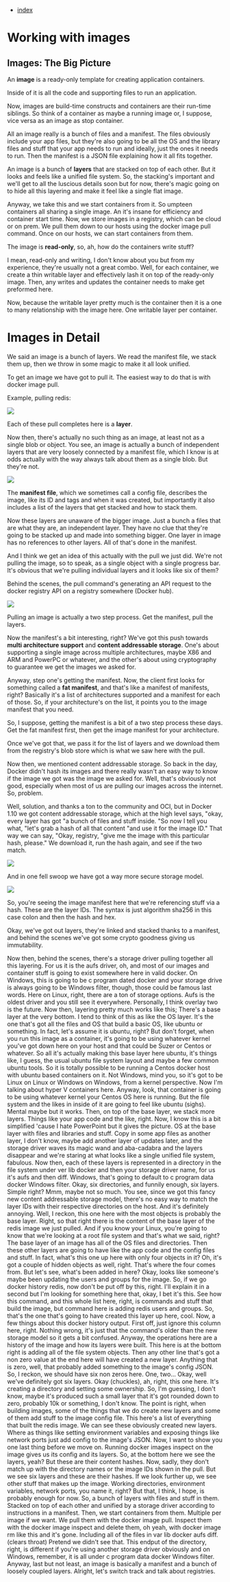 - [index](https://github.com/KiraDiShira/Docker/blob/master/README.md#docker)

# Working with images

## Images: The Big Picture

An **image** is a ready-only template for creating application containers. 

Inside of it is all the code and supporting files to run an application.

Now, images are build-time constructs and containers are their run-time siblings. So think of a container as maybe a running image or, I suppose, vice versa as an image as stop container. 

All an image really is a bunch of files and a manifest. The files obviously include your app files, but they're also going to be all the OS and the library files and stuff that your app needs to run and ideally, just the ones it needs to run. Then the manifest is a JSON file explaining how it all fits together. 

An image is a bunch of **layers** that are stacked on top of each other. But it looks and feels like a unified file system. So, the stacking's important and we'll get to all the luscious details soon but for now, there's magic going on to hide all this layering and make it feel like a single flat image. 

Anyway, we take this and we start containers from it. So umpteen containers all sharing a single image. An it's insane for efficiency and container start time. Now, we store images in a registry, which can be cloud or on prem. We pull them down to our hosts using the docker image pull command. Once on our hosts, we can start containers from them.

The image is **read-only**, so, ah, how do the containers write stuff?

I mean, read-only and writing, I don't know about you but from my experience, they're usually not a great combo. Well, for each container, we create a thin writable layer and effectively lash it on top of the ready-only image. Then, any writes and updates the container needs to make get preformed here.

Now, because the writable layer pretty much is the container then it is a one to many relationship with the image here. One writable layer per container.

# Images in Detail

We said an image is a bunch of layers. We read the manifest file, we stack them up, then we throw in some magic to make it all look unified. 

To get an image we have got to pull it. The easiest way to do that is with docker image pull. 

Example, pulling redis:

<img src="https://github.com/KiraDiShira/Docker/blob/master/WorkingWithImages/Images/wwi1.PNG" />

Each of these pull completes here is a **layer**.

Now then, there's actually no such thing as an image, at least not as a single blob or object. You see, an image is actually a bunch of independent layers that are very loosely connected by a manifest file, which I know is at odds actually with the way always talk about them as a single blob. But they're not. 

<img src="https://github.com/KiraDiShira/Docker/blob/master/WorkingWithImages/Images/wwi2.PNG" />

The **manifest file**, which we sometimes call a config file, describes the image, like its ID and tags and when it was created, but importantly it also includes a list of the layers that get stacked and how to stack them.

Now these layers are unaware of the bigger image. Just a bunch a files that are what they are, an independent layer. They have no clue that they're going to be stacked up and made into something bigger. One layer in image has no references to other layers. All of that's done in the manifest.

And I think we get an idea of this actually with the pull we just did. We're not pulling the image, so to speak, as a single object with a single progress bar. It's obvious that we're pulling individual layers and it looks like six of them?

Behind the scenes, the pull command's generating an API request to the docker registry API on a registry somewhere (Docker hub). 

<img src="https://github.com/KiraDiShira/Docker/blob/master/WorkingWithImages/Images/wwi3.PNG" />

Pulling an image is actually a two step process. Get the manifest, pull the layers.

Now the manifest's a bit interesting, right? We've got this push towards **multi architecture support** and **content addressable storage**. One's about supporting a single image across multiple architectures, maybe X86 and ARM and PowerPC or whatever, and the other's about using cryptography to guarantee we get the images we asked for.

Anyway, step one's getting the manifest. Now, the client first looks for something called a **fat manifest**, and that's like a manifest of manifests, right? Basically it's a list of architectures supported and a manifest for each of those. So, if your architecture's on the list, it points you to the image manifest that you need.

So, I suppose, getting the manifest is a bit of a two step process these days. Get the fat manifest first, then get the image manifest for your architecture. 

Once we've got that, we pass it for the list of layers and we download them from the registry's blob store which is what we saw here with the pull. 

Now then, we mentioned content addressable storage. So back in the day, Docker didn't hash its images and there really wasn't an easy way to know if the image we got was the image we asked for. Well, that's obviously not good, especially when most of us are pulling our images across the internet. So, problem.

Well, solution, and thanks a ton to the community and OCI, but in Docker 1.10 we got content addressable storage, which at the high level says, "okay, every layer has got "a bunch of files and stuff inside. "So now I tell you what, "let's grab a hash of all that content "and use it for the image ID." That way we can say, "Okay, registry, "give me the image with this particular hash, please." We download it, run the hash again, and see if the two match.

<img src="https://github.com/KiraDiShira/Docker/blob/master/WorkingWithImages/Images/wwi4.PNG" />

And in one fell swoop we have got a way more secure storage model.

<img src="https://github.com/KiraDiShira/Docker/blob/master/WorkingWithImages/Images/wwi5.PNG" />

So, you're seeing the image manifest here that we're referencing stuff via a hash. These are the layer IDs. The syntax is just algorithm sha256 in this case colon and then the hash and hex.

Okay, we've got out layers, they're linked and stacked thanks to a manifest, and behind the scenes we've got some crypto goodness giving us immutability.

Now then, behind the scenes, there's a storage driver pulling together all this layering. For us it is the aufs driver, oh, and most of our images and container stuff is going to exist somewhere here in valid docker. On Windows, this is going to be c program dated docker and your storage drive is always going to be Windows filter, though, those could be famous last words. Here on Linux, right, there are a ton of storage options. Aufs is the oldest driver and you still see it everywhere. Personally, I think overlay two is the future. Now then, layering pretty much works like this; There's a base layer at the very bottom. I tend to think of this as like the OS layer. It's the one that's got all the files and OS that build a basic OS, like ubuntu or something. In fact, let's assume it is ubuntu, right? But don't forget, when you run this image as a container, it's going to be using whatever kernel you've got down here on your host and that could be Suzer or Centos or whatever. So all it's actually making this base layer here ubuntu, it's things like, I guess, the usual ubuntu file system layout and maybe a few common ubuntu tools. So it is totally possible to be running a Centos docker host with ubuntu based containers on it. Not Windows, mind you, so it's got to be Linux on Linux or Windows on Windows, from a kernel perspective. Now I'm talking about hyper V containers here. Anyway, look, that container is going to be using whatever kernel your Centos OS here is running. But the file system and the likes in inside of it are going to feel like ubuntu (sighs). Mental maybe but it works. Then, on top of the base layer, we stack more layers. Things like your app code and the like, right. Now, I know this is a bit simplified 'cause I hate PowerPoint but it gives the picture. OS at the base layer with files and libraries and stuff. Copy in some app files as another layer, I don't know, maybe add another layer of updates later, and the storage driver waves its magic wand and aba-cadabra and the layers disappear and we're staring at what looks like a single unified file system, fabulous. Now then, each of these layers is represented in a directory in the file system under ver lib docker and then your storage driver name, for us it's aufs and then diff. Windows, that's going to default to c program data docker Windows filter. Okay, six directories, and funnily enough, six layers. Simple right? Mmm, maybe not so much. You see, since we got this fancy new content addressable storage model, there's no easy way to match the layer IDs with their respective directories on the host. And it's definitely annoying. Well, I reckon, this one here with the most objects is probably the base layer. Right, so that right there is the content of the base layer of the redis image we just pulled. And if you know your Linux, you're going to know that we're looking at a root file system and that's what we said, right? The base layer of an image has all of the OS files and directories. Then these other layers are going to have like the app code and the config files and stuff. In fact, what's this one up here with only four objects in it? Oh, it's got a couple of hidden objects as well, right. That's where the four comes from. But let's see, what's been added in here? Okay, looks like someone's maybe been updating the users and groups for the image. So, if we go docker history redis, now don't be put off by this, right. I'll explain it in a second but I'm looking for something here that, okay, I bet it's this. See how this command, and this whole list here, right, is commands and stuff that build the image, but command here is adding redis users and groups. So, that's the one that's going to have created this layer up here, cool. Now, a few things about this docker history output. First off, just ignore this column here, right. Nothing wrong, it's just that the command's older than the new storage model so it gets a bit confused. Anyway, the operations here are a history of the image and how its layers were built. This here is at the bottom right is adding all of the file system objects. Then any other line that's got a non zero value at the end here will have created a new layer. Anything that is zero, well, that probably added something to the image's config JSON. So, I reckon, we should have six non zeros here. One, two... Okay, well we've definitely got six layers. Okay (chuckles), ah, right, this one here. It's creating a directory and setting some ownership. So, I'm guessing, I don't know, maybe it's produced such a small layer that it's got rounded down to zero, probably 10k or something, I don't know. The point is right, when building images, some of the things that we do create new layers and some of them add stuff to the image config file. This here's a list of everything that built the redis image. We can see these obviously created new layers. Where as things like setting environment variables and exposing things like network ports just add config to the image's JSON. Now, I want to show you one last thing before we move on. Running docker images inspect on the image gives us its config and its layers. So, at the bottom here we see the layers, yeah? But these are their content hashes. Now, sadly, they don't match up with the directory names or the image IDs shown in the pull. But we see six layers and these are their hashes. If we look further up, we see other stuff that makes up the image. Working directories, environment variables, network ports, you name it, right? But that, I think, I hope, is probably enough for now. So, a bunch of layers with files and stuff in them. Stacked on top of each other and unified by a storage driver according to instructions in a manifest. Then, we start containers from them. Multiple per image if we want. We pull them with the docker image pull. Inspect them with the docker image inspect and delete them, oh yeah, with docker image rm like this and it's gone. Including all of the files in var lib docker aufs diff. (clears throat) Pretend we didn't see that. This endput of the directory, right, is different if you're using another storage driver obviously and on Windows, remember, it is all under c program data docker Windows filter. Anyway, last but not least, an image is basically a manifest and a bunch of loosely coupled layers. Alright, let's switch track and talk about registries.
